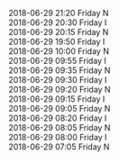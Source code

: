 2018-06-29 21:20 Friday  N  
2018-06-29 20:30 Friday  I  
2018-06-29 20:15 Friday  N  
2018-06-29 19:50 Friday  I  
2018-06-29 10:00 Friday  N  
2018-06-29 09:55 Friday  I  
2018-06-29 09:35 Friday  N  
2018-06-29 09:30 Friday  I  
2018-06-29 09:20 Friday  N  
2018-06-29 09:15 Friday  I  
2018-06-29 09:05 Friday  N  
2018-06-29 08:20 Friday  I  
2018-06-29 08:05 Friday  N  
2018-06-29 08:00 Friday  I  
2018-06-29 07:05 Friday  N  
